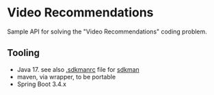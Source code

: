 # Video Recommendations

Sample API for solving the "Video Recommendations" coding problem.

## Tooling

* Java 17. see also [.sdkmanrc](./.sdkmanrc) file for [sdkman](https://sdkman.io/)
* maven, via wrapper, to be portable
* Spring Boot 3.4.x